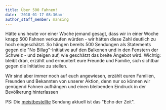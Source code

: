 ```yaml
---
title: Über 500 Fahnen!
date: '2018-01-17 08:36am'
author_staff_member: mansing
---
```

Hätte uns heute vor einer Woche jemand gesagt, dass wir in einer Woche knapp 500 Fahnen verkaufen würden - wir hätten diese Zahl deutlich zu hoch eingeschätzt. So hängen bereits 500 Sendungen als Statements gegen die "No Billag"-Initiative auf den Balkonen und in den Fenstern der Schweiz - und zeigen auf, wie geschätzt das breite Angebot wird. Wichtig: bleibt dran, erzählt und ermuntert eure Freunde und Familie, sich sichtbar gegen die Initiative zu stellen. 

Wir sind aber immer noch auf euch angewiesen, erzählt euren Familien, Freunden und Bekannten von unserer Aktion, denn nur so können wir genügend Fahnen aufhängen und einen bleibenden Eindruck in der Bevölkerung hinterlassen

PS: Die [meistbestellte](https://fahne.meinelieblingssendung.ch/collections/all?sort_by=best-selling) Sendung aktuell ist das "Echo der Zeit".
